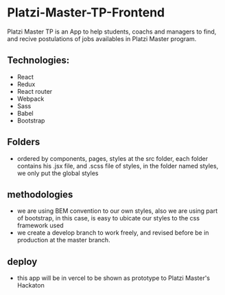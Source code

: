 # Platzi-Master-TP-Frontend

Platzi Master TP is an App to help students, coachs and managers to find, and recive postulations of jobs availables in Platzi Master program.

## Technologies:

- React
- Redux
- React router
- Webpack
- Sass
- Babel
- Bootstrap

## Folders
- ordered by components, pages, styles at the src folder, each folder contains his .jsx file, and .scss file of styles, in the folder named styles, we only put the global styles

## methodologies
- we are using BEM convention to our own styles, also we are using part of bootstrap, in this case, is easy to ubicate our styles to the  css framework used
- we create a develop branch to work freely, and revised before be in production at the master branch.

## deploy
- this app will be in vercel to be shown as prototype to Platzi Master's Hackaton

